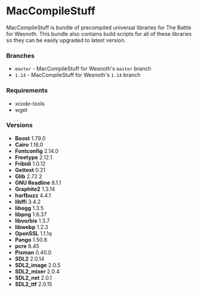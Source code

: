 # MacCompileStuff
MacCompileStuff is bundle of precompiled universal libraries for The Battle for Wesnoth. This bundle also contains build scripts for all of these libraries so they can be easily upgraded to latest version.

### Branches
* `master` - MacCompileStuff for Wesnoth's `master` branch
* `1.14` - MacCompileStuff for Wesnoth's `1.14` branch

### Requirements
* xcode-tools
* wget

### Versions
* **Boost** 1.79.0
* **Cairo** 1.16.0
* **Fontconfig** 2.14.0
* **Freetype** 2.12.1
* **Fribidi** 1.0.12
* **Gettext** 0.21
* **Glib** 2.72.2
* **GNU Readline** 8.1.1
* **Graphite2** 1.3.14
* **harfbuzz** 4.4.1
* **libffi** 3.4.2
* **libogg** 1.3.5
* **libpng** 1.6.37
* **libvorbis** 1.3.7
* **libwebp** 1.2.3
* **OpenSSL** 1.1.1q
* **Pango** 1.50.8
* **pcre** 8.45
* **Pixman** 0.40.0
* **SDL2** 2.0.14
* **SDL2_image** 2.0.5
* **SDL2_mixer** 2.0.4
* **SDL2_net** 2.0.1
* **SDL2_ttf** 2.0.15
